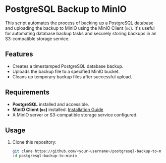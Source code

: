 # PostgreSQL Backup to MinIO

This script automates the process of backing up a PostgreSQL database and uploading the backup to MinIO using the MinIO Client (`mc`). It's useful for automating database backup tasks and securely storing backups in an S3-compatible storage service.

## Features

- Creates a timestamped PostgreSQL database backup.
- Uploads the backup file to a specified MinIO bucket.
- Cleans up temporary backup files after successful upload.

## Requirements

- **PostgreSQL** installed and accessible.
- **MinIO Client (`mc`)** installed. [Installation Guide](https://min.io/docs/minio/linux/reference/minio-mc.html)
- A MinIO server or S3-compatible storage service configured.

## Usage

1. Clone this repository:

   ```bash
   git clone https://github.com/<your-username>/postgresql-backup-to-minio.git
   cd postgresql-backup-to-minio
